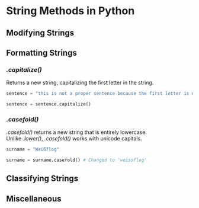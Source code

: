 # String Methods in Python

## Modifying Strings

## Formatting Strings

### _.capitalize()_
Returns a new string, capitalizing the first letter in the string.

```Python
sentence = "this is not a proper sentence because the first letter is not capitalized."

sentence = sentence.capitalize()
```

### _.casefold()_
_.casefold()_ returns a new string that is entirely lowercase. <br />
Unlike _.lower()_, _.casefold()_ works with unicode capitals.

```Python
surname = "Weißflog"

surname = surname.casefold() # Changed to 'weissflog'
```

## Classifying Strings

## Miscellaneous
